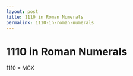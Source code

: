 ```yaml
---
layout: post
title: 1110 in Roman Numerals
permalink: 1110-in-roman-numerals
---
```


# 1110 in Roman Numerals

1110 = MCX
